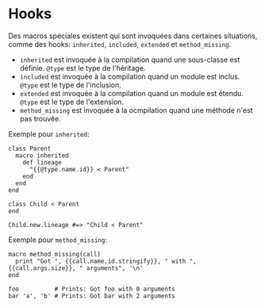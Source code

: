 # Hooks

Des macros spéciales existent qui sont invoquées dans certaines situations,
comme des hooks: `inherited`, `included`, `extended` et `method_missing`.
* `inherited` est invoquée à la compilation quand une sous-classe est définie. `@type` est le type de l'héritage.
* `included` est invoquée à la compilation quand un module est inclus. `@type` est le type de l'inclusion.
* `extended` est invoquée à la compilation quand un module est étendu. `@type` est le type de l'extension.
* `method_missing` est invoquée à la ocmpilation quand une méthode n'est pas trouvée.

Exemple pour `inherited`:

```crystal
class Parent
  macro inherited
    def lineage
      "{{@type.name.id}} < Parent"
    end
  end
end

class Child < Parent
end

Child.new.lineage #=> "Child < Parent"
```

Exemple pour `method_missing`:

```crystal
macro method_missing(call)
  print "Got ", {{call.name.id.stringify}}, " with ", {{call.args.size}}, " arguments", '\n'
end

foo          # Prints: Got foo with 0 arguments
bar 'a', 'b' # Prints: Got bar with 2 arguments
```
